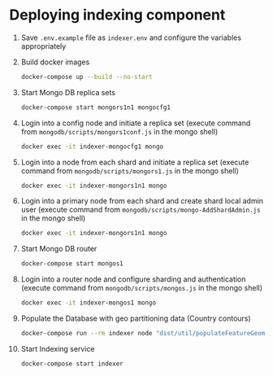 # Deploying indexing component

1. Save `.env.example` file as `indexer.env` and configure the variables appropriately  
  
2. Build docker images

   ```bash
   docker-compose up --build --no-start
   ```

3. Start Mongo DB replica sets
  
   ```bash
   docker-compose start mongors1n1 mongocfg1
   ```

4. Login into a config node and initiate a replica set
  (execute command from `mongodb/scripts/mongors1conf.js` in the mongo shell)  
  
   ```bash  
   docker exec -it indexer-mongocfg1 mongo
   ```  
  
5. Login into a node from each shard and initiate a replica set
  (execute command from `mongodb/scripts/mongors1.js` in the mongo shell)  
  
   ```bash
   docker exec -it indexer-mongors1n1 mongo
   ```  

6. Login into a primary node from each shard and create shard local admin user (execute command from `mongodb/scripts/mongo-AddShardAdmin.js` in the mongo shell)  

   ```bash
   docker exec -it indexer-mongors1n1 mongo
   ```

7. Start Mongo DB router

   ```bash
   docker-compose start mongos1
   ```

8. Login into a router node and configure sharding and authentication (execute command from `mongodb/scripts/mongos.js` in the mongo shell)

   ```bash
   docker exec -it indexer-mongos1 mongo
   ```

9. Populate the Database with geo partitioning data (Country contours)

   ```bash
   docker-compose run --rm indexer node "dist/util/populateFeatureGeometry.js"
   ```

10. Start Indexing service

    ```bash
    docker-compose start indexer
    ```
